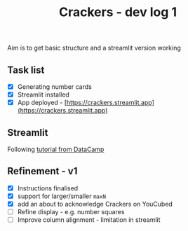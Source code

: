 ﻿---
backlinks:
- title: Developing Crackers
  url: /sense/Python/developing-crackers.html
tags: crackers, teaching, python
title: Crackers - dev log 1
type: note
---
Aim is to get basic structure and a streamlit version working

## Task list

- [X] Generating number cards
- [X] Streamlit installed
- [X] App deployed - [https://crackers.streamlit.app](https://crackers.streamlit.app)

## Streamlit

Following [tutorial from DataCamp](https://www.datacamp.com/tutorial/streamlit)

## Refinement - v1

- [x] Instructions finalised
- [x] support for larger/smaller `maxN`
- [x] add an about to acknowledge Crackers on YouCubed 
- [ ] Refine display - e.g. number squares
- [ ] Improve column alignment - limitation in streamlit